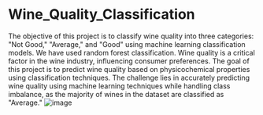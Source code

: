 # Wine_Quality_Classification
The objective of this project is to classify wine quality into three categories: "Not Good," "Average," and "Good" using machine learning classification models. We have used random forest classification.
Wine quality is a critical factor in the wine industry, influencing consumer preferences. The goal of this project is to predict wine quality based on physicochemical properties using classification techniques.
The challenge lies in accurately predicting wine quality using machine learning techniques while handling class imbalance, as the majority of wines in the dataset are classified as "Average."
![image](https://github.com/user-attachments/assets/69662001-afda-42c5-9384-c22240cccbb9)
